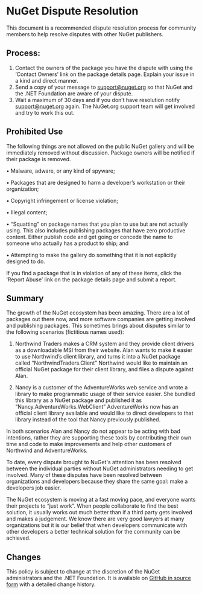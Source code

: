 # NuGet Dispute Resolution

This document is a recommended dispute resolution process for community members to help resolve disputes with other NuGet publishers.  

## Process: ##
1.	Contact the owners of the package you have the dispute with using the ‘Contact Owners’ link on the package details page.  Explain your issue in a kind and direct manner.
2.	Send a copy of your message to [support@nuget.org](mailto:support@nuget.org) so that NuGet and the .NET Foundation are aware of your dispute.
3.	Wait a maximum of 30 days and if you don’t have resolution notify [support@nuget.org](mailto:support@nuget.org) again.  The NuGet.org support team will get involved and try to work this out.



## Prohibited Use ##

The following things are not allowed on the public NuGet gallery and will be immediately removed without discussion.  Package owners will be notified if their package is removed.

•	Malware, adware, or any kind of spyware;

•	Packages that are designed to harm a developer’s workstation or their organization;

•	Copyright infringement or license violation;

•	Illegal content;

•	“Squatting” on package names that you plan to use but are not actually using. This also includes publishing packages that have zero productive content. Either publish code and get going or concede the name to someone who actually has a product to ship; and

•	Attempting to make the gallery do something that it is not explicitly designed to do.


If you find a package that is in violation of any of these items, click the ‘Report Abuse’ link on the package details page and submit a report.


## Summary ##

The growth of the NuGet ecosystem has been amazing.  There are a lot of packages out there now, and more software companies are getting involved and publishing packages.  This sometimes brings about disputes similar to the following scenarios (fictitious names used):

1.	Northwind Traders makes a CRM system and they provide client drivers as a downloadable MSI from their website.  Alan wants to make it easier to use Northwind’s client library, and turns it into a NuGet package called “NorthwindTraders.Client”  Northwind would like to maintain an official NuGet package for their client library, and files a dispute against Alan.

2.	Nancy is a customer of the AdventureWorks web service and wrote a library to make programmatic usage of their service easier.  She bundled this library as a NuGet package and published it as “Nancy.AdventureWorks.WebClient”  AdventureWorks now has an official client library available and would like to direct developers to that library instead of the tool that Nancy previously published.

In both scenarios Alan and Nancy do not appear to be acting with bad intentions, rather they are supporting these tools by contributing their own time and code to make improvements and help other customers of Northwind and AdventureWorks. 

To date, every dispute brought to NuGet's attention has been resolved between the individual parties without NuGet administrators needing to get involved.  Many of these disputes have been resolved between organizations and developers because they share the same goal: make a developers job easier.

The NuGet ecosystem is moving at a fast moving pace, and everyone wants their projects to “just work”.  When people collaborate to find the best solution, it usually works out much better than if a third party gets involved and makes a judgement.  We know there are very good lawyers at many organizations but it is our belief that when developers communicate with other developers a better technical solution for the community can be achieved.

## Changes ##

This policy is subject to change at the discretion of the NuGet administrators and the .NET Foundation.  It is available on [GitHub in source form](https://github.com/NuGet/NuGetDocs/blob/master/NuGet.Docs/Consume/Dispute-Resolution.md) with a detailed change history.
